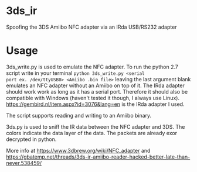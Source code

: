 # 3ds_ir
Spoofing the 3DS Amiibo NFC adapter via an IRda USB/RS232 adapter
# Usage
3ds_write.py is used to emulate the NFC adapter. To run the python 2.7 script write in your terminal <code>python 3ds_write.py <serial port ex. /dev/ttyUSB0> <Amiibo .bin file></code> leaving the last argument blank emulates an NFC adapter without an Amiibo on top of it. The IRda adapter should work work as long as it has a serial port. Therefore it should also be compatible with Windows (haven't tested it though, I always use Linux). https://gembird.nl/item.aspx?id=3076&lang=en is the IRda adapter I used.
 
The script supports reading and writing to an Amiibo binary.
  
3ds.py is used to sniff the IR data between the NFC adapter and 3DS. The colors indicate the data layer of the data. The packets are already exor decrypted in python.

More info at https://www.3dbrew.org/wiki/NFC_adapter and https://gbatemp.net/threads/3ds-ir-amiibo-reader-hacked-better-late-than-never.538459/

